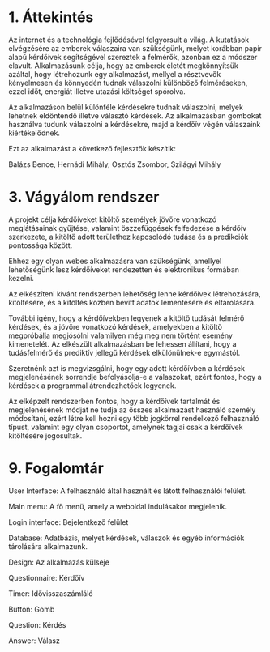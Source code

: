 1\. Áttekintés
==============
Az internet és a technológia fejlődésével felgyorsult a világ. A kutatások elvégzésére az emberek válaszaira van szükségünk, melyet korábban papír alapú kérdőívek segítségével szereztek a felmérők, azonban ez a módszer elavult.
Alkalmazásunk célja, hogy az emberek életét megkönnyítsük azáltal, hogy létrehozunk egy alkalmazást, mellyel a résztvevők kényelmesen és könnyedén tudnak válaszolni különböző felméréseken, ezzel időt, energiát illetve utazási költséget spórolva.

Az alkalmazáson belül különféle kérdésekre tudnak válaszolni, melyek lehetnek eldöntendő illetve választó kérdések.
Az alkalmazásban gombokat használva tudunk válaszolni a kérdésekre, majd a kérdőív végén válaszaink kiértékelődnek.

Ezt az alkalmazást a következő fejlesztők készítik:

Balázs Bence, Hernádi Mihály, Osztós Zsombor, Szilágyi Mihály


3\. Vágyálom rendszer
=====================

A projekt célja kérdőíveket kitöltő személyek jövőre vonatkozó meglátásainak gyűjtése, valamint öszzefüggések felfedezése a kérdőív szerkezete, a kitöltő adott területhez
kapcsolódó tudása és a predikciók pontossága között.

Ehhez egy olyan webes alkalmazásra van szükségünk, amellyel lehetőségünk lesz kérdőíveket rendezetten és elektronikus formában kezelni. 

Az elkészíteni kívánt rendszerben lehetőség lenne kérdőívek létrehozására, kitöltésére, és a kitöltés közben bevitt adatok lementésére és eltárolására.

További igény, hogy a kérdőívekben legyenek a kitöltő tudását felmérő kérdések, és a jövöre vonatkozó kérdések, amelyekben a
kitöltő megpróbálja megjósólni valamilyen még meg nem történt esemény kimenetelét. Az elkészült alkalmazásban be lehessen állítani, 
hogy a tudásfelmérő és prediktív jellegű kérdések elkülönülnek-e
egymástól.

Szeretnénk azt is megvizsgálni, hogy egy adott kérdőívben a kérdések megjelenésének sorrendje befolyásolja-e a válaszokat, ezért fontos, hogy a kérdések a programmal átrendezhetőek legyenek.

Az elképzelt rendszerben fontos, hogy a kérdőívek tartalmát és megjelenésének módját ne tudja az összes alkalmazást használó személy módosítani, ezért létre kell hozni egy több jogkörrel rendelkező felhasználó típust, valamint egy olyan csoportot, amelynek tagjai csak a kérdőívek kitöltésére jogosultak.


9\. Fogalomtár
==============
User Interface: A felhasználó által használt és látott felhasználói felület.

Main menu: A fő menü, amely a weboldal indulásakor megjelenik.

Login interface: Bejelentkező felület

Database: Adatbázis, melyet kérdések, válaszok és egyéb információk tárolására alkalmazunk.

Design: Az alkalmazás külseje

Questionnaire: Kérdőív

Timer: Idővisszaszámláló

Button: Gomb

Question: Kérdés

Answer: Válasz